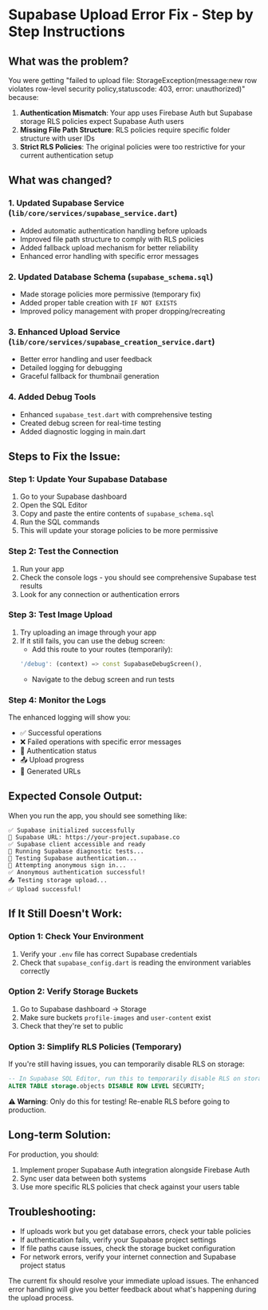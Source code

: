 # Supabase Upload Error Fix - Step by Step Instructions

## What was the problem?

You were getting "failed to upload file: StorageException(message:new row violates row-level security policy,statuscode: 403, error: unauthorized)" because:

1. **Authentication Mismatch**: Your app uses Firebase Auth but Supabase storage RLS policies expect Supabase Auth users
2. **Missing File Path Structure**: RLS policies require specific folder structure with user IDs
3. **Strict RLS Policies**: The original policies were too restrictive for your current authentication setup

## What was changed?

### 1. Updated Supabase Service (`lib/core/services/supabase_service.dart`)

- Added automatic authentication handling before uploads
- Improved file path structure to comply with RLS policies
- Added fallback upload mechanism for better reliability
- Enhanced error handling with specific error messages

### 2. Updated Database Schema (`supabase_schema.sql`)

- Made storage policies more permissive (temporary fix)
- Added proper table creation with `IF NOT EXISTS`
- Improved policy management with proper dropping/recreating

### 3. Enhanced Upload Service (`lib/core/services/supabase_creation_service.dart`)

- Better error handling and user feedback
- Detailed logging for debugging
- Graceful fallback for thumbnail generation

### 4. Added Debug Tools

- Enhanced `supabase_test.dart` with comprehensive testing
- Created debug screen for real-time testing
- Added diagnostic logging in main.dart

## Steps to Fix the Issue:

### Step 1: Update Your Supabase Database

1. Go to your Supabase dashboard
2. Open the SQL Editor
3. Copy and paste the entire contents of `supabase_schema.sql`
4. Run the SQL commands
5. This will update your storage policies to be more permissive

### Step 2: Test the Connection

1. Run your app
2. Check the console logs - you should see comprehensive Supabase test results
3. Look for any connection or authentication errors

### Step 3: Test Image Upload

1. Try uploading an image through your app
2. If it still fails, you can use the debug screen:
   - Add this route to your routes (temporarily):
   ```dart
   '/debug': (context) => const SupabaseDebugScreen(),
   ```
   - Navigate to the debug screen and run tests

### Step 4: Monitor the Logs

The enhanced logging will show you:

- ✅ Successful operations
- ❌ Failed operations with specific error messages
- 🔐 Authentication status
- 📤 Upload progress
- 🔗 Generated URLs

## Expected Console Output:

When you run the app, you should see something like:

```
✅ Supabase initialized successfully
🔗 Supabase URL: https://your-project.supabase.co
✅ Supabase client accessible and ready
🧪 Running Supabase diagnostic tests...
🔐 Testing Supabase authentication...
🔄 Attempting anonymous sign in...
✅ Anonymous authentication successful!
📤 Testing storage upload...
✅ Upload successful!
```

## If It Still Doesn't Work:

### Option 1: Check Your Environment

1. Verify your `.env` file has correct Supabase credentials
2. Check that `supabase_config.dart` is reading the environment variables correctly

### Option 2: Verify Storage Buckets

1. Go to Supabase dashboard → Storage
2. Make sure buckets `profile-images` and `user-content` exist
3. Check that they're set to public

### Option 3: Simplify RLS Policies (Temporary)

If you're still having issues, you can temporarily disable RLS on storage:

```sql
-- In Supabase SQL Editor, run this to temporarily disable RLS on storage
ALTER TABLE storage.objects DISABLE ROW LEVEL SECURITY;
```

**⚠️ Warning**: Only do this for testing! Re-enable RLS before going to production.

## Long-term Solution:

For production, you should:

1. Implement proper Supabase Auth integration alongside Firebase Auth
2. Sync user data between both systems
3. Use more specific RLS policies that check against your users table

## Troubleshooting:

- If uploads work but you get database errors, check your table policies
- If authentication fails, verify your Supabase project settings
- If file paths cause issues, check the storage bucket configuration
- For network errors, verify your internet connection and Supabase project status

The current fix should resolve your immediate upload issues. The enhanced error handling will give you better feedback about what's happening during the upload process.
